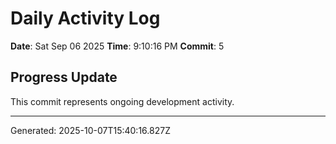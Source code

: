 # Daily Activity Log

**Date**: Sat Sep 06 2025
**Time**: 9:10:16 PM
**Commit**: 5

## Progress Update

This commit represents ongoing development activity.

---
Generated: 2025-10-07T15:40:16.827Z
